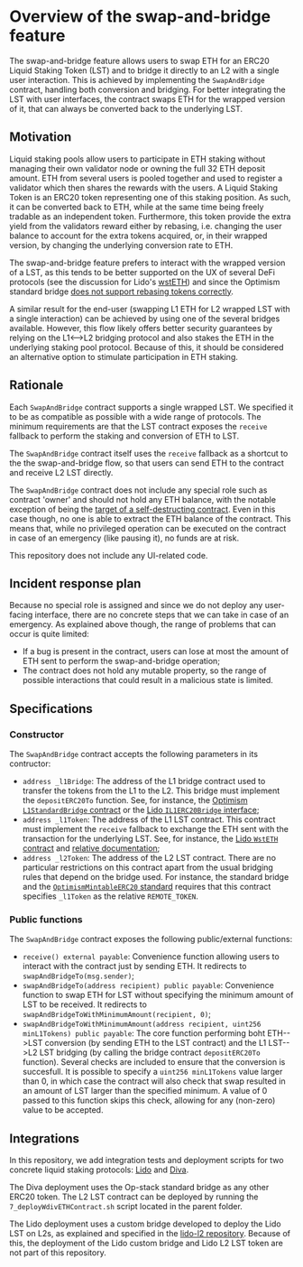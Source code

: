 # Overview of the swap-and-bridge feature

The swap-and-bridge feature allows users to swap ETH for an ERC20 Liquid Staking Token (LST) and to bridge it directly to an L2 with a single user interaction. This is achieved by implementing the `SwapAndBridge` contract, handling both conversion and bridging. For better integrating the LST with user interfaces, the contract swaps ETH for the wrapped version of it, that can always be converted back to the underlying LST.

## Motivation

Liquid staking pools allow users to participate in ETH staking without managing their own validator node or owning the full 32 ETH deposit amount. ETH from several users is pooled together and used to register a validator which then shares the rewards with the users. A Liquid Staking Token is an ERC20 token representing one of this staking position. As such, it can be converted back to ETH, while at the same time being freely tradable as an independent token. Furthermore, this token provide the extra yield from the validators reward either by rebasing, i.e. changing the user balance to account for the extra tokens acquired, or, in their wrapped version, by changing the underlying conversion rate to ETH.

The swap-and-bridge feature prefers to interact with the wrapped version of a LST, as this tends to be better supported on the UX of several DeFi protocols (see the discussion for Lido's [wstETH](https://docs.lido.fi/contracts/wsteth/#why-use-wsteth)) and since the Optimism standard bridge [does not support rebasing tokens correctly](https://docs.optimism.io/builders/app-developers/bridging/standard-bridge).

A similar result for the end-user (swapping L1 ETH for L2 wrapped LST with a single interaction) can be achieved by using one of the several bridges available. However, this flow likely offers better security guarantees by relying on the L1<-->L2 bridging protocol and also stakes the ETH in the underlying staking pool protocol. Because of this, it should be considered an alternative option to stimulate participation in ETH staking.

## Rationale

Each `SwapAndBridge` contract supports a single wrapped LST. We specified it to be as compatible as possible with a wide range of protocols. The minimum requirements are that the LST contract exposes the `receive` fallback to perform the staking and conversion of ETH to LST.

The `SwapAndBridge` contract itself uses the `receive` fallback as a shortcut to the the swap-and-bridge flow, so that users can send ETH to the contract and receive L2 LST directly.

The `SwapAndBridge` contract does not include any special role such as contract 'owner' and should not hold any ETH balance, with the notable exception of being the [target of a self-destructing contract](https://solidity-by-example.org/hacks/self-destruct/). Even in this case though, no one is able to extract the ETH balance of the contract. This means that, while no privileged operation can be executed on the contract in case of an emergency (like pausing it), no funds are at risk.

This repository does not include any UI-related code.

## Incident response plan

Because no special role is assigned and since we do not deploy any user-facing interface, there are no concrete steps that we can take in case of an emergency. As explained above though, the range of problems that can occur is quite limited:

- If a bug is present in the contract, users can lose at most the amount of ETH sent to perform the swap-and-bridge operation;
- The contract does not hold any mutable property, so the range of possible interactions that could result in a malicious state is limited.

## Specifications

### Constructor

The `SwapAndBridge` contract accepts the following parameters in its contructor:

- `address _l1Bridge`: The address of the L1 bridge contract used to transfer the tokens from the L1 to the L2. This bridge must implement the `depositERC20To` function. See, for instance, the [Optimism `L1StandardBridge` contract](https://github.com/ethereum-optimism/optimism/blob/op-contracts/v1.5.0/packages/contracts-bedrock/src/L1/L1StandardBridge.sol) or the [Lido `IL1ERC20Bridge` interface](https://github.com/lidofinance/lido-l2/blob/main/contracts/optimism/interfaces/IL1ERC20Bridge.sol);
- `address _l1Token`: The address of the L1 LST contract. This contract must implement the `receive` fallback to exchange the ETH sent with the transaction for the underlying LST. See, for instance, the [Lido `WstETH` contract](https://github.com/lidofinance/lido-dao/blob/master/contracts/0.6.12/WstETH.sol#L80) and [relative documentation](https://docs.lido.fi/contracts/wsteth/#staking-shortcut);
- `address _l2Token`: The address of the L2 LST contract. There are no particular restrictions on this contract apart from the usual bridging rules that depend on the bridge used. For instance, the standard bridge and the [`OptimismMintableERC20` standard](https://github.com/ethereum-optimism/optimism/blob/op-contracts/v1.5.0/packages/contracts-bedrock/src/universal/OptimismMintableERC20.sol) requires that this contract specifies `_l1Token` as the relative `REMOTE_TOKEN`.

### Public functions

The `SwapAndBridge` contract exposes the following public/external functions:

- `receive() external payable`: Convenience function allowing users to interact with the contract just by sending ETH. It redirects to `swapAndBridgeTo(msg.sender)`;
- `swapAndBridgeTo(address recipient) public payable`: Convenience function to swap ETH for LST without specifying the minimum amount of LST to be received. It redirects to `swapAndBridgeToWithMinimumAmount(recipient, 0)`;
- `swapAndBridgeToWithMinimumAmount(address recipient, uint256 minL1Tokens) public payable`: The core function performing boht ETH-->LST conversion (by sending ETH to the LST contract) and the L1 LST-->L2 LST bridging (by calling the bridge contract `depositERC20To` function). Several checks are included to ensure that the conversion is succesfull. It is possible to specify a `uint256 minL1Tokens` value larger than 0, in which case the contract will also check that swap resulted in an amount of LST larger than the specified minimum. A value of 0 passed to this function skips this check, allowing for any (non-zero) value to be accepted.

## Integrations

In this repository, we add integration tests and deployment scripts for two concrete liquid staking protocols: [Lido](https://lido.fi/) and [Diva](https://divastaking.com/).

The Diva deployment uses the Op-stack standard bridge as any other ERC20 token. The L2 LST contract can be deployed by running the `7_deployWdivETHContract.sh` script located in the parent folder.

The Lido deployment uses a custom bridge developed to deploy the Lido LST on L2s, as explained and specified in the [lido-l2 repository](https://github.com/lidofinance/lido-l2/tree/main). Because of this, the deployment of the Lido custom bridge and Lido L2 LST token are not part of this repository.
